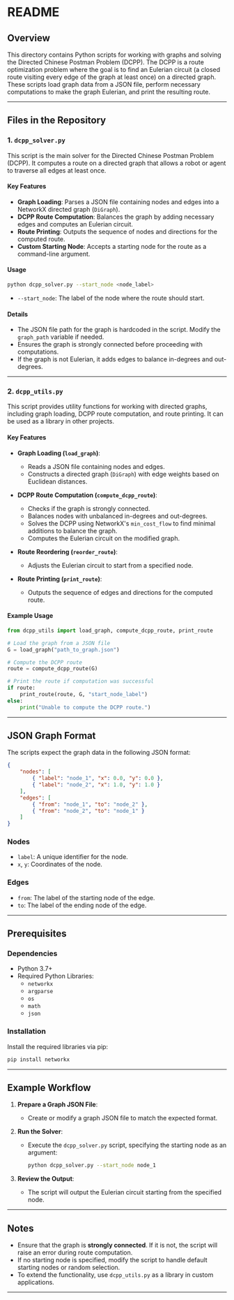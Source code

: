 # README

## Overview

This directory contains Python scripts for working with graphs and solving the Directed Chinese Postman Problem (DCPP). The DCPP is a route optimization problem where the goal is to find an Eulerian circuit (a closed route visiting every edge of the graph at least once) on a directed graph. These scripts load graph data from a JSON file, perform necessary computations to make the graph Eulerian, and print the resulting route.

---

## Files in the Repository

### **1. `dcpp_solver.py`**
This script is the main solver for the Directed Chinese Postman Problem (DCPP). It computes a route on a directed graph that allows a robot or agent to traverse all edges at least once.

#### **Key Features**
- **Graph Loading**: Parses a JSON file containing nodes and edges into a NetworkX directed graph (`DiGraph`).
- **DCPP Route Computation**: Balances the graph by adding necessary edges and computes an Eulerian circuit.
- **Route Printing**: Outputs the sequence of nodes and directions for the computed route.
- **Custom Starting Node**: Accepts a starting node for the route as a command-line argument.

#### **Usage**
```bash
python dcpp_solver.py --start_node <node_label>
```
- `--start_node`: The label of the node where the route should start.

#### **Details**
- The JSON file path for the graph is hardcoded in the script. Modify the `graph_path` variable if needed.
- Ensures the graph is strongly connected before proceeding with computations.
- If the graph is not Eulerian, it adds edges to balance in-degrees and out-degrees.

---

### **2. `dcpp_utils.py`**
This script provides utility functions for working with directed graphs, including graph loading, DCPP route computation, and route printing. It can be used as a library in other projects.

#### **Key Features**
- **Graph Loading (`load_graph`)**:
  - Reads a JSON file containing nodes and edges.
  - Constructs a directed graph (`DiGraph`) with edge weights based on Euclidean distances.

- **DCPP Route Computation (`compute_dcpp_route`)**:
  - Checks if the graph is strongly connected.
  - Balances nodes with unbalanced in-degrees and out-degrees.
  - Solves the DCPP using NetworkX's `min_cost_flow` to find minimal additions to balance the graph.
  - Computes the Eulerian circuit on the modified graph.

- **Route Reordering (`reorder_route`)**:
  - Adjusts the Eulerian circuit to start from a specified node.

- **Route Printing (`print_route`)**:
  - Outputs the sequence of edges and directions for the computed route.

#### **Example Usage**
```python
from dcpp_utils import load_graph, compute_dcpp_route, print_route

# Load the graph from a JSON file
G = load_graph("path_to_graph.json")

# Compute the DCPP route
route = compute_dcpp_route(G)

# Print the route if computation was successful
if route:
    print_route(route, G, "start_node_label")
else:
    print("Unable to compute the DCPP route.")
```

---

## JSON Graph Format

The scripts expect the graph data in the following JSON format:

```json
{
    "nodes": [
        { "label": "node_1", "x": 0.0, "y": 0.0 },
        { "label": "node_2", "x": 1.0, "y": 1.0 }
    ],
    "edges": [
        { "from": "node_1", "to": "node_2" },
        { "from": "node_2", "to": "node_1" }
    ]
}
```

### **Nodes**
- `label`: A unique identifier for the node.
- `x`, `y`: Coordinates of the node.

### **Edges**
- `from`: The label of the starting node of the edge.
- `to`: The label of the ending node of the edge.

---

## Prerequisites

### **Dependencies**
- Python 3.7+
- Required Python Libraries:
  - `networkx`
  - `argparse`
  - `os`
  - `math`
  - `json`

### **Installation**
Install the required libraries via pip:
```bash
pip install networkx
```

---

## Example Workflow

1. **Prepare a Graph JSON File**:
   - Create or modify a graph JSON file to match the expected format.

2. **Run the Solver**:
   - Execute the `dcpp_solver.py` script, specifying the starting node as an argument:
     ```bash
     python dcpp_solver.py --start_node node_1
     ```

3. **Review the Output**:
   - The script will output the Eulerian circuit starting from the specified node.

---

## Notes

- Ensure that the graph is **strongly connected**. If it is not, the script will raise an error during route computation.
- If no starting node is specified, modify the script to handle default starting nodes or random selection.
- To extend the functionality, use `dcpp_utils.py` as a library in custom applications.

---
